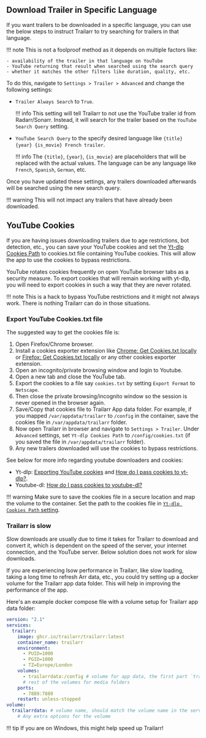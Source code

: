 ## Download Trailer in Specific Language

If you want trailers to be downloaded in a specific language, you can use the below steps to instruct Trailarr to try searching for trailers in that language.

!!! note
    This is not a foolproof method as it depends on multiple factors like:

    - availability of the trailer in that language on YouTube
    - YouTube returning that result when searched using the search query
    - whether it matches the other filters like duration, quality, etc. 


To do this, navigate to `Settings > Trailer > Advanced` and change the following settings:

- `Trailer Always Search` to `True`.

    !!! info
        This setting will tell Trailarr to not use the YouTube trailer id from Radarr/Sonarr. Instead, it will search for the trailer based on the `YouTube Search Query` setting.

- `YouTube Search Query` to the specify desired language like `{title} {year} {is_movie} French trailer`. 

    !!! info
        The `{title}`, `{year}`, `{is_movie}` are placeholders that will be replaced with the actual values. The language can be any language like `French`, `Spanish`, `German`, etc.

Once you have updated these settings, any trailers downloaded afterwards will be searched using the new search query.

!!! warning
    This will not impact any trailers that have already been downloaded.


## YouTube Cookies

If you are having issues downloading trailers due to age restrictions, bot detection, etc., you can save your YouTube cookies and set the [Yt-dlp Cookies Path](../setup/settings.md#yt-dlp-cookies-path) to cookies.txt file containing YouTube cookies. This will allow the app to use the cookies to bypass restrictions.

YouTube rotates cookies frequently on open YouTube browser tabs as a security measure. To export cookies that will remain working with yt-dlp, you will need to export cookies in such a way that they are never rotated.

!!! note
    This is a hack to bypass YouTube restrictions and it might not always work. There is nothing Trailarr can do in those situations.

### Export YouTube Cookies.txt file

The suggested way to get the cookies file is:

1. Open Firefox/Chrome browser.
2. Install a cookies exporter extension like [Chrome: Get Cookies.txt locally](https://chromewebstore.google.com/detail/get-cookiestxt-locally/cclelndahbckbenkjhflpdbgdldlbecc?hl=en) or [Firefox: Get Cookies.txt locally](https://addons.mozilla.org/en-US/firefox/addon/get-cookies-txt-locally/) or any other cookies exporter extension.
3. Open an incognito/private browsing window and login to Youtube.
4. Open a new tab and close the YouTube tab.
5. Export the cookies to a file say `cookies.txt` by setting `Export Format` to `Netscape`.
6. Then close the private browsing/incognito window so the session is never opened in the browser again.
7. Save/Copy that cookies file to Trailarr App data folder. For example, if you mapped `/var/appdata/trailarr` to `/config` in the container, save the cookies file in `/var/appdata/trailarr` folder.
8. Now open Trailarr in browser and navigate to `Settings > Trailer`. Under `Advanced` settings, set `Yt-dlp Cookies Path` to `/config/cookies.txt` (if you saved the file in `/var/appdata/trailarr` folder).
9. Any new trailers downloaded will use the cookies to bypass restrictions.

See below for more info regarding youtube downloaders and cookies:

- Yt-dlp: [Exporting YouTube cookies](https://github.com/yt-dlp/yt-dlp/wiki/Extractors#exporting-youtube-cookies) and [How do I pass cookies to yt-dlp?](https://github.com/yt-dlp/yt-dlp/wiki/FAQ#how-do-i-pass-cookies-to-yt-dlp).
- Youtube-dl: [How do I pass cookies to youtube-dl?](https://github.com/ytdl-org/youtube-dl#how-do-i-pass-cookies-to-youtube-dl)

!!! warning
    Make sure to save the cookies file in a secure location and map the volume to the container. Set the path to the cookies file in [`Yt-dlp Cookies Path` setting](../setup/settings.md#yt-dlp-cookies-path).


### Trailarr is slow

Slow downloads are usually due to time it takes for Trailarr to download and convert it, which is dependent on the speed of the server, your internet connection, and the YouTube server. Below solution does not work for slow downloads.

If you are experiencing lsow performance in Trailarr, like slow loading, taking a long time to refresh Arr data, etc., you could try setting up a docker volume for the Trailarr app data folder. This will help in improving the performance of the app.

Here's an example docker compose file with a volume setup for Trailarr app data folder:


```yaml
version: "2.1"
services:
  trailarr:
    image: ghcr.io/trailarr/trailarr:latest
    container_name: trailarr
    environment:
      - PUID=1000
      - PGID=1000
      - TZ=Europe/London
    volumes:
      - trailarrdata:/config # volume for app data, the first part `trailarrdata` is the volume name
      # rest of the volumes for media folders  
    ports:
      - 7889:7889
    restart: unless-stopped
volume:
  trailarrdata: # volume name, should match the volume name in the service
    # Any extra options for the volume
```

!!! tip
    If you are on Windows, this might help speed up Trailarr!